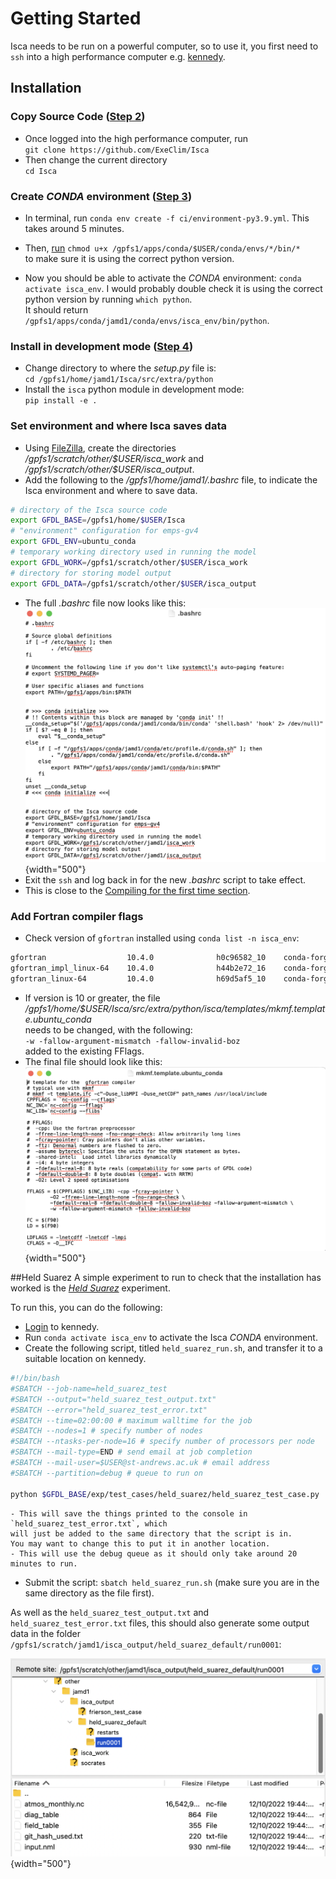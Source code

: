 # Getting Started
Isca needs to be run on a powerful computer, so to use it, you first need to `ssh`
into a high performance computer e.g. [kennedy](../hpc_basics/kennedy.md#login).

## Installation
### Copy Source Code ([Step 2](https://github.com/ExeClim/Isca#getting-started))
- Once logged into the high performance computer, run </br> 
`git clone https://github.com/ExeClim/Isca`
- Then change the current directory </br>
`cd Isca`

### Create *CONDA* environment ([Step 3](https://github.com/ExeClim/Isca#getting-started))
- In terminal, run `conda env create -f ci/environment-py3.9.yml`. This takes around 5 minutes.
- Then, [run](../hpc_basics/kennedy.md#create-environment) `chmod u+x /gpfs1/apps/conda/$USER/conda/envs/*/bin/*` </br>
to make sure it is using the correct python version.

- Now you should be able to activate the *CONDA* environment: `conda activate isca_env`. I would probably
double check it is using the correct python version by running `which python`. </br>
It should return `/gpfs1/apps/conda/jamd1/conda/envs/isca_env/bin/python`.

### Install in development mode ([Step 4](https://github.com/ExeClim/Isca#getting-started))
- Change directory to where the *setup.py* file is: </br> `cd /gpfs1/home/jamd1/Isca/src/extra/python` </br>
- Install the `isca` python module in development mode: </br> `pip install -e .`

### Set environment and where Isca saves data
- Using [FileZilla](../hpc_basics/kennedy.md#file-transfer), create the directories 
*/gpfs1/scratch/other/\$USER/isca_work* and */gpfs1/scratch/other/\$USER/isca_output*.
- Add the following to the */gpfs1/home/jamd1/.bashrc* file, to indicate the Isca environment and where to 
save data. </br>
```bash
# directory of the Isca source code
export GFDL_BASE=/gpfs1/home/$USER/Isca
# "environment" configuration for emps-gv4
export GFDL_ENV=ubuntu_conda
# temporary working directory used in running the model
export GFDL_WORK=/gpfs1/scratch/other/$USER/isca_work
# directory for storing model output
export GFDL_DATA=/gpfs1/scratch/other/$USER/isca_output
```
- The full *.bashrc* file now looks like this: </br>
![image.png](../images/Isca/bashrc.png){width="500"}
- Exit the `ssh` and log back in for the new *.bashrc* script to take effect.
- This is close to the 
[Compiling for the first time section](https://github.com/ExeClim/Isca#compiling-for-the-first-time).

### Add Fortran compiler flags
- Check version of `gfortran` installed using `conda list -n isca_env`: </br>
```bash
gfortran                  10.4.0              h0c96582_10    conda-forge
gfortran_impl_linux-64    10.4.0              h44b2e72_16    conda-forge
gfortran_linux-64         10.4.0              h69d5af5_10    conda-forge
```
- If version is 10 or greater, the file </br> 
*/gpfs1/home/$USER/Isca/src/extra/python/isca/templates/mkmf.template.ubuntu_conda* </br>
needs to be changed, with the following: </br>
`-w -fallow-argument-mismatch -fallow-invalid-boz` </br>
added to the existing FFlags.
- The final file should look like this: </br>
![image.png](../images/Isca/ubuntu_conda.png){width="500"}

##Held Suarez
A simple experiment to run to check that the installation has worked is the 
[*Held Suarez*](https://github.com/ExeClim/Isca/blob/master/exp/test_cases/held_suarez/held_suarez_test_case.py) 
experiment.

To run this, you can do the following:

- [Login](kennedy.md#login) to kennedy.
- Run `conda activate isca_env` to activate the Isca *CONDA* environment.
- Create the following script, titled `held_suarez_run.sh`, and transfer it to a suitable location
on kennedy.
```bash
#!/bin/bash
#SBATCH --job-name=held_suarez_test
#SBATCH --output="held_suarez_test_output.txt"
#SBATCH --error="held_suarez_test_error.txt"
#SBATCH --time=02:00:00 # maximum walltime for the job
#SBATCH --nodes=1 # specify number of nodes
#SBATCH --ntasks-per-node=16 # specify number of processors per node
#SBATCH --mail-type=END # send email at job completion
#SBATCH --mail-user=$USER@st-andrews.ac.uk # email address
#SBATCH --partition=debug # queue to run on

python $GFDL_BASE/exp/test_cases/held_suarez/held_suarez_test_case.py
```
    - This will save the things printed to the console in `held_suarez_test_error.txt`, which
    will just be added to the same directory that the script is in. 
    You may want to change this to put it in another location.
    - This will use the debug queue as it should only take around 20 minutes to run.
- Submit the script: `sbatch held_suarez_run.sh` (make sure you are in the same directory as the file first).

As well as the `held_suarez_test_output.txt` and `held_suarez_test_error.txt` files, this should also generate
some output data in the folder </br> `/gpfs1/scratch/jamd1/isca_output/held_suarez_default/run0001`:

![image.png](../images/Isca/held_suarez_output.png){width="500"}
